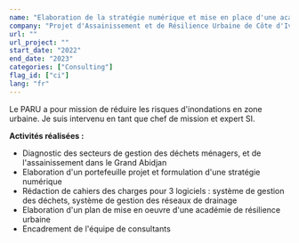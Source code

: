 ```yaml
---
name: "Elaboration de la stratégie numérique et mise en place d'une académie de résilience urbaine"
company: "Projet d'Assainissement et de Résilience Urbaine de Côte d'Ivoire - PARU (Client Polycea)"
url: ""
url_project: ""
start_date: "2022"
end_date: "2023"
categories: ["Consulting"]
flag_id: ["ci"]
lang: "fr"
---
```

Le PARU a pour mission de réduire les risques d'inondations en zone urbaine. Je suis intervenu en tant que chef de mission et expert SI.


__**Activités réalisées :**__
* Diagnostic des secteurs de gestion des déchets ménagers, et de l'assainissement dans le Grand Abidjan
* Elaboration d'un portefeuille projet et formulation d'une stratégie numérique
* Rédaction de cahiers des charges pour 3 logiciels : système de gestion des déchets, système de gestion des réseaux de drainage
* Elaboration d'un plan de mise en oeuvre d'une académie de résilience urbaine
* Encadrement de l'équipe de consultants



